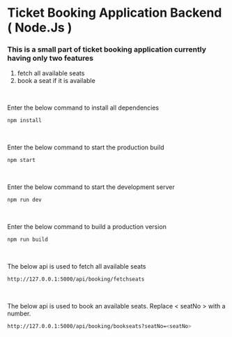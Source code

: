 # Ticket Booking Application Backend ( Node.Js )

### This is a small part of ticket booking application currently having only two features
1. fetch all available seats
2. book a seat if it is available

<br/>

Enter the below command to install all dependencies
```sh
npm install 
```

<br/>

Enter the below command to start the production build
```sh
npm start 
```

<br/>

Enter the below command to start the development server
```sh
npm run dev 
```

<br/>

Enter the below command to build a production version
```sh
npm run build 
```

<br/>

The below api is used to fetch all available seats
```sh
http://127.0.0.1:5000/api/booking/fetchseats
```

<br/>

The below api is used to book an available seats. Replace < seatNo > with a number.
```sh
http://127.0.0.1:5000/api/booking/bookseats?seatNo=<seatNo>
```
